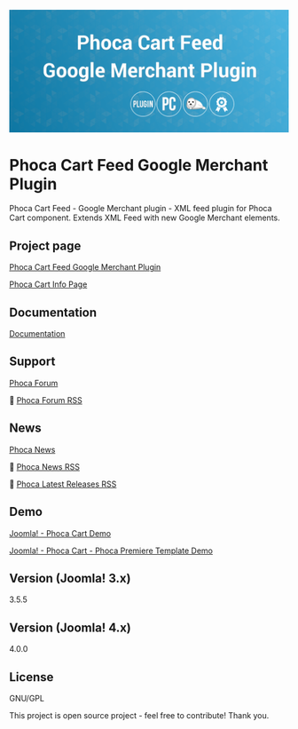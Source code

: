 



![Phoca Cart Feed Google Merchant Plugin](https://github.com/PhocaCz/PhocaCartFeedGoogleMerchantPlugin/blob/master/google_merchant.png?raw=true)

# Phoca Cart Feed Google Merchant Plugin



Phoca Cart Feed - Google Merchant plugin - XML feed plugin for Phoca Cart component. Extends XML Feed with new Google Merchant elements.



## Project page

[Phoca Cart Feed Google Merchant Plugin](https://www.phoca.cz/phocacart-extensions/2-plugins/44-feed-google-merchant-plugin)

[Phoca Cart Info Page](https://www.phoca.cz/project/phocacart-joomla-ecommerce)



## Documentation

[Documentation](https://www.phoca.cz/documentation/category/115-phoca-cart)





## Support

[Phoca Forum](https://www.phoca.cz/forum)

:bell: [Phoca Forum RSS](https://www.phoca.cz/forum/app.php/feed)



## News

[Phoca News](https://www.phoca.cz/news)

:bell: [Phoca News RSS](https://www.phoca.cz/news?format=feed&type=rss)

:bell: [Phoca Latest Releases RSS](https://www.phoca.cz/download/feed/111?format=feed&type=rss)



## Demo

[Joomla! - Phoca Cart Demo](https://www.phoca.cz/phocacartdemo/)

[Joomla! - Phoca Cart - Phoca Premiere Template Demo](https://www.phoca.cz/phocacartdemo/premiere/)



## Version (Joomla! 3.x)

3.5.5

## Version (Joomla! 4.x)

4.0.0



## License

GNU/GPL



This project is open source project - feel free to contribute! Thank you.
